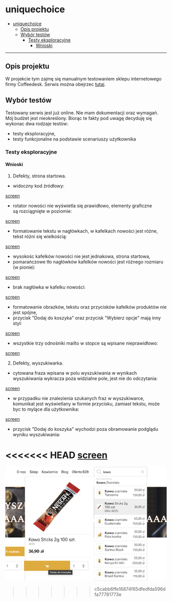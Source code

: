# uniquechoice

- [uniquechoice](#uniquechoice)
  - [Opis projektu](#opis-projektu)
  - [Wybór testów](#wybór-testów)
    - [Testy eksploracyjne](#testy-eksploracyjne)
      - [Wnioski](#wnioski)

---

## Opis projektu

W projekcie tym zajmę się manualnym testowaniem sklepu internetowego firmy Coffeedesk. Serwis można obejrzec [tutaj](https://www.coffeedesk.pl).

## Wybór testów

Testowany serwis jest już online. Nie mam dokumentacji oraz wymagań. Mój budżet jest nieokreślony. Biorąc te fakty pod uwagę decyduję się wykonac dwa rodzaje testów:

- testy eksploracyjne,
- testy funkcjonalne na podstawie scenariuszy użytkownika

### Testy eksploracyjne

#### Wnioski

1. Defekty, strona startowa.

- widoczny kod źródłowy:
  
[screen](screen1.png)

- rotator nowości nie wyświetla się prawidłowo, elementy graficzne są rozciągnięte w poziomie:

[screen](screen2.png)

- formatowanie tekstu w nagłówkach, w kafelkach nowości jest różne, tekst różni się wielkością:

[screen](screen3.png)

- wysokośc kafelków nowości nie jest jednakowa, strona startowa,
- pomarańczowe tło nagłówków kafelków nowości jest różnego rozmiaru (w pionie):
  
[screen](screen4.png)

- brak nagłówka w kafelku nowości:

[screen](screen5.png)

- formatowanie obrazków, tekstu oraz przycisków kafelków produktów nie jest spójne,
- przycisk "Dodaj do koszyka" oraz przycisk "Wybierz opcje" mają inny styl:

[screen](screen6.png)

- wszystkie trzy odnośniki mailto w stopce są wpisane nieprawidłowo:

[screen](screen7.png)

2. Defekty, wyszukiwarka.

- cytowana fraza wpisana w polu wyszukiwania w wynikach wyszukiwania wykracza poza widzialne pole, jest nie do odczytania:

[screen](screen8.png)

- w przypadku nie znalezienia szukanych fraz w wyszukiwarce, komunikat jest wyświetlany w formie przycisku, zamiast tekstu, może byc to mylące dla użytkownika:

[screen](screen9.png)

- przycisk "Dodaj do koszyka" wychodzi poza obramowanie podglądu wyniku wyszukiwania:

<<<<<<< HEAD
[screen](screen10.png)
=======
![screen](screen10.png)
>>>>>>> c5cabb6ffe16874f65dfedfda596dfa77781773e
